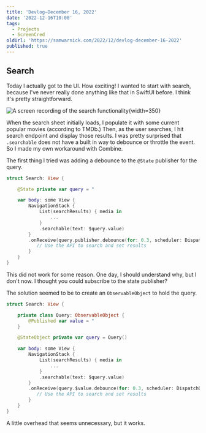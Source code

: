 ```yaml
---
title: 'Devlog—December 16, 2022'
date: '2022-12-16T10:00'
tags:
  - Projects
  - ScreenCred
oldUrl: 'https://samwarnick.com/2022/12/devlog-december-16-2022'
published: true
---
```


## Search

Today I actually got to the UI. How exciting! I wanted to start with search, because I've never really done anything like that in SwiftUI before. I think it's pretty straightforward.

![A screen recording of the search functionality](https://samwarnick.com/media/2022-12-16-search-demo.gif "Fairly happy with this so far"){width=350}

When the search sheet initially loads, I populate it with some current popular movies (according to TMDb.) Then, as the user searches, I hit search endpoint and display those results. I was pretty surprised that `.searchable` does not have a built in way to debounce or throttle the event. So I made my own workaround with Combine.

The first thing I tried was adding a debounce to the `@State` publisher for the query.

```swift
struct Search: View {

    @State private var query = "

    var body: some View {
        NavigationStack {
            List(searchResults) { media in
                ...
            }
            .searchable(text: $query.value)
        }
        .onReceive(query.publisher.debounce(for: 0.3, scheduler: DispatchQueue.main)) { query in
           // Use the API to search and set results
        }
    }
}
```

This did not work for some reason. One day, I should understand why, but I don't now. I thought you could subscribe to the state publisher?

The solution seemed to be to create an `ObservableObject` to hold the query.

```swift
struct Search: View {

    private class Query: ObservableObject {
        @Published var value = "
    }

    @StateObject private var query = Query()

    var body: some View {
        NavigationStack {
            List(searchResults) { media in
                ...
            }
            .searchable(text: $query.value)
        }
        .onReceive(query.$value.debounce(for: 0.3, scheduler: DispatchQueue.main)) { query in
           // Use the API to search and set results
        }
    }
}
```

A little overhead that seems unnecessary, but it works.
